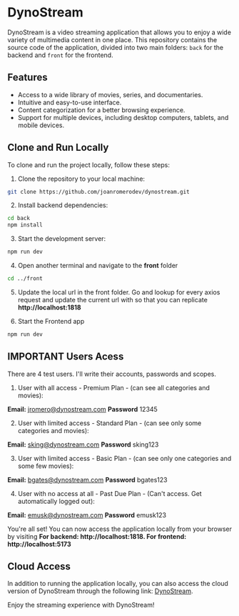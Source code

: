 # DynoStream

DynoStream is a video streaming application that allows you to enjoy a wide variety of multimedia content in one place. This repository contains the source code of the application, divided into two main folders: `back` for the backend and `front` for the frontend.

## Features

- Access to a wide library of movies, series, and documentaries.
- Intuitive and easy-to-use interface.
- Content categorization for a better browsing experience.
- Support for multiple devices, including desktop computers, tablets, and mobile devices.

## Clone and Run Locally

To clone and run the project locally, follow these steps:

1. Clone the repository to your local machine:

```bash
git clone https://github.com/joanromerodev/dynostream.git
```

2. Install backend dependencies:

```bash
cd back
npm install
```

3. Start the development server:

```bash
npm run dev
```

4. Open another terminal and navigate to the **front** folder

```bash
cd ../front
```

5. Update the local url in the front folder. Go and lookup for every axios request and update the current url with so that you can replicate **http://localhost:1818**

6. Start the Frontend app

```bash
npm run dev
```

## **IMPORTANT** Users Acess

There are 4 test users. I'll write their accounts, passwords and scopes.

1. User with all access - Premium Plan - (can see all categories and movies):

**Email:** jromero@dynostream.com
**Password** 12345

2. User with limited access - Standard Plan - (can see only some categories and movies):

**Email:** sking@dynostream.com
**Password** sking123

3. User with limited access - Basic Plan - (can see only one categories and some few movies):

**Email:** bgates@dynostream.com
**Password** bgates123

4. User with no access at all - Past Due Plan - (Can't access. Get automatically logged out):

**Email:** emusk@dynostream.com
**Password** emusk123

You're all set! You can now access the application locally from your browser by visiting **For backend: http://localhost:1818. For frontend: http://localhost:5173**

## Cloud Access

In addition to running the application locally, you can also access the cloud version of DynoStream through the following link: [DynoStream](https://dynostream.joanromerodev.com/).

Enjoy the streaming experience with DynoStream!

